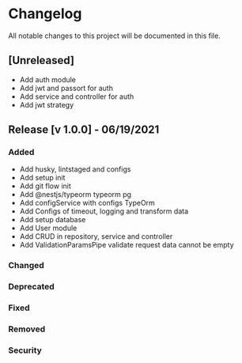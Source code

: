 # Changelog

All notable changes to this project will be documented in this file.

## [Unreleased]
- Add auth module
- Add jwt and passort for auth
- Add service and controller for auth
- Add jwt strategy

## Release [v 1.0.0] - 06/19/2021

### Added
- Add husky, lintstaged and configs
- Add setup init
- Add git flow init
- Add @nestjs/typeorm typeorm pg
- Add configService with configs TypeOrm
- Add Configs of timeout, logging and transform data
- Add setup database
- Add User module
- Add CRUD in repository, service and controller
- Add ValidationParamsPipe validate request data cannot be empty

### Changed

### Deprecated

### Fixed

### Removed

### Security